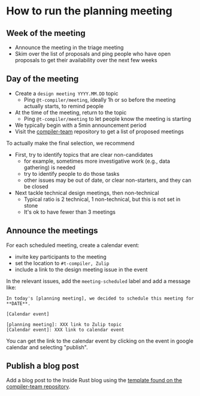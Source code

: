 # How to run the planning meeting

## Week of the meeting

* Announce the meeting in the triage meeting
* Skim over the list of proposals and ping people who have open
  proposals to get their availability over the next few weeks

## Day of the meeting

* Create a `design meeting YYYY.MM.DD` topic
    * Ping `@t-compiler/meeting`, ideally 1h or so before the meeting actually starts,
      to remind people
* At the time of the meeting, return to the topic
    * Ping `@t-compiler/meeting` to let people know the meeting is starting
* We typically begin with a 5min announcement period
* Visit the [compiler-team] repository to get a list of proposed meetings

To actually make the final selection, we recommend

* First, try to identify topics that are clear non-candidates
    * for example, sometimes more investigative work (e.g., data gathering) is needed
    * try to identify people to do those tasks
    * other issues may be out of date, or clear non-starters, and they can be closed
* Next tackle technical design meetings, then non-technical
    * Typical ratio is 2 technical, 1 non-technical, but this is not set in stone
    * It's ok to have fewer than 3 meetings

[compiler-team]: XXX

## Announce the meetings

For each scheduled meeting, create a calendar event:

* invite key participants to the meeting
* set the location to `#t-compiler, Zulip`
* include a link to the design meeting issue in the event

In the relevant issues, add the `meeting-scheduled` label and add a
message like:

```
In today's [planning meeting], we decided to schedule this meeting for **DATE**.

[Calendar event]

[planning meeting]: XXX link to Zulip topic
[Calendar event]: XXX link to calendar event
```

You can get the link to the calendar event by clicking on the event in
google calendar and selecting "publish".

## Publish a blog post

Add a blog post to the Inside Rust blog using the [template found on
the compiler-team repository][blog-template].

[blog-template]: XXX
